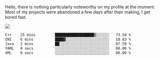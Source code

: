 Hello, there is nothing particularly noteworthy on my profile at the moment.
Most of my projects were abandoned a few days after their making, I get bored fast.

![](http://github-profile-summary-cards.vercel.app/api/cards/profile-details?username=devgksx&theme=github_dark)

<!--START_SECTION:waka-->

```txt
C++    25 mins         ██████████████████▒░░░░░░   73.58 %
INI    6 mins          ████▓░░░░░░░░░░░░░░░░░░░░   18.83 %
Java   2 mins          ██░░░░░░░░░░░░░░░░░░░░░░░   07.59 %
YAML   0 secs          ░░░░░░░░░░░░░░░░░░░░░░░░░   00.00 %
XML    0 secs          ░░░░░░░░░░░░░░░░░░░░░░░░░   00.00 %
```

<!--END_SECTION:waka-->
